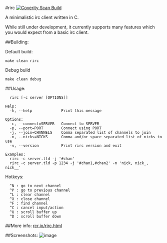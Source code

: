 #rirc
[![Coverity Scan Build](https://scan.coverity.com/projects/4940/badge.svg)](https://scan.coverity.com/projects/4940)

A minimalistic irc client written in C.

While still under development, it currently supports
many features which you would expect from a basic
irc client.

##Building:

Default build:
```
make clean rirc
```

Debug build
```
make clean debug
```

##Usage:
```
  rirc [-c server [OPTIONS]]

Help:
  -h, --help             Print this message

Options:
  -c, --connect=SERVER   Connect to SERVER
  -p, --port=PORT        Connect using PORT
  -j, --join=CHANNELS    Comma separated list of channels to join
  -n, --nicks=NICKS      Comma and/or space separated list of nicks to use
  -v, --version          Print rirc version and exit

Examples:
  rirc -c server.tld -j '#chan'
  rirc -c server.tld -p 1234 -j '#chan1,#chan2' -n 'nick, nick_, nick__'
```

Hotkeys:
```
  ^N : go to next channel
  ^P : go to previous channel
  ^L : clear channel
  ^X : close channel
  ^F : find channel
  ^C : cancel input/action
  ^U : scroll buffer up
  ^D : scroll buffer down
```

##More info:
[rcr.io/rirc.html](http://rcr.io/rirc.html)

##Screenshots:
![image](https://raw.github.com/robbinsr/rirc/master/rirc.png?raw=true)
